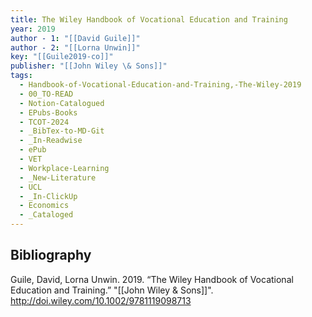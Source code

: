 ```yaml
---
title: The Wiley Handbook of Vocational Education and Training
year: 2019
author - 1: "[[David Guile]]"
author - 2: "[[Lorna Unwin]]"
key: "[[Guile2019-co]]"
publisher: "[[John Wiley \& Sons]]"
tags:
  - Handbook-of-Vocational-Education-and-Training,-The-Wiley-2019
  - 00_TO-READ
  - Notion-Catalogued
  - EPubs-Books
  - TCOT-2024
  - _BibTex-to-MD-Git
  - _In-Readwise
  - ePub
  - VET
  - Workplace-Learning
  - _New-Literature
  - UCL
  - _In-ClickUp
  - Economics
  - _Cataloged
---
```


## Bibliography
Guile, David, Lorna Unwin. 2019. “The Wiley Handbook of Vocational Education and Training.” "[[John Wiley \& Sons]]". http://doi.wiley.com/10.1002/9781119098713